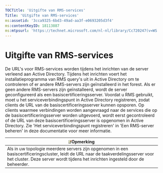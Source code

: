```yaml
---
TOCTitle: 'Uitgifte van RMS-services'
Title: 'Uitgifte van RMS-services'
ms:assetid: '3cca9325-6bd3-49ad-aa3f-e0693205d3f4'
ms:contentKeyID: 18113887
ms:mtpsurl: 'https://technet.microsoft.com/nl-nl/library/Cc720247(v=WS.10)'
---
```


Uitgifte van RMS-services
=========================

De URL's voor RMS-services worden tijdens het inrichten van de server verleend aan Active Directory. Tijdens het inrichten voert het installatieprogramma van RMS query's uit in Active Directory om te controleren of er andere RMS-servers zijn geïnstalleerd in het forest. Als er geen andere RMS-servers zijn geïnstalleerd, wordt de server geconfigureerd als een basiscertificeringsserver. Voordat u RMS gebruikt, moet u het serviceverbindingspunt in Active Directory registreren, zodat clients de URL van de basiscertificeringsserver kunnen opsporen. Op clients waarmee verbindingen worden aangevraagd naar de services die op de basiscertificeringsserver worden uitgevoerd, wordt eerst gecontroleerd of de URL van deze basiscertificeringsserver is opgenomen in Active Directory. Zie 'Het serviceverbindingspunt registreren' in 'Een RMS-server beheren' in deze documentatie voor meer informatie.

| ![](images/Cc720247.note(WS.10).gif)Opmerking                                                                                                                                              |
|-------------------------------------------------------------------------------------------------------------------------------------------------------------------------------------------------------------------------|
| Als in uw topologie meerdere servers zijn opgenomen in een basiscertificeringscluster, leidt de URL naar de taakverdelingsserver voor het cluster. Deze server wordt tijdens het inrichten ingesteld door de beheerder. |
